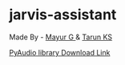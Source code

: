 # jarvis-assistant
Made By - <a href="https://github.com/ThePerkyFellow"> Mayur G </a> & <a href="https://github.com/guitaruser"> Tarun KS </a>

<a href="https://pypi.org/project/PyAudio/#files"> PyAudio library Download Link
